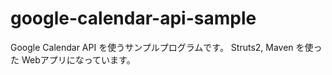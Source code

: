 google-calendar-api-sample
==========================
Google Calendar API を使うサンプルプログラムです。
Struts2, Maven を使った Webアプリになっています。
